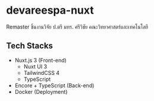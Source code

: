# devareespa-nuxt
Remaster ชิ้นงานวิจัย ป.ตรี มทร. ศรีวิชัย คณะวิทยาศาสตร์และเทคโนโลยี

## Tech Stacks

* Nuxt.js 3 (Front-end)
  * Nuxt UI 3
  * TailwindCSS 4
  * TypeScript
* Encore + TypeScript (Back-end)
* Docker (Deployment)
